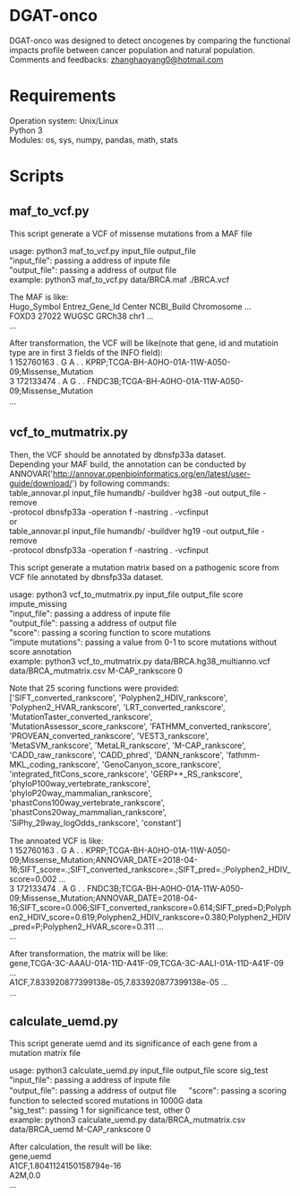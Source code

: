 # DGAT-onco
DGAT-onco was designed to detect oncogenes by comparing the functional impacts profile between cancer population and natural population.  
Comments and feedbacks: zhanghaoyang0@hotmail.com  
# Requirements
Operation system: Unix/Linux  
Python 3  
Modules: os, sys, numpy, pandas, math, stats  
# Scripts
## maf_to_vcf.py　　
This script generate a VCF of missense mutations from a MAF file  

usage: python3 maf_to_vcf.py input_file output_file  
"input_file": passing a address of inpute file  
"output_file": passing a address of output file  
example: python3 maf_to_vcf.py data/BRCA.maf ./BRCA.vcf  

The MAF is like:  
Hugo_Symbol	Entrez_Gene_Id	Center	NCBI_Build	Chromosome	...  
FOXD3	27022	WUGSC	GRCh38	chr1	...  
...  

After transformation, the VCF will be like(note that gene, id and mutatioin type are in first 3 fields of the INFO field):  
1	152760163	.	G	A	.	.	KPRP;TCGA-BH-A0HO-01A-11W-A050-09;Missense_Mutation  
3	172133474	.	A	G	.	.	FNDC3B;TCGA-BH-A0HO-01A-11W-A050-09;Missense_Mutation  
...　　

## vcf_to_mutmatrix.py　　
Then, the VCF should be annotated by  dbnsfp33a dataset.  
Depending your MAF build, the annotation can be conducted by ANNOVAR('http://annovar.openbioinformatics.org/en/latest/user-guide/download/') by following commands:  
table_annovar.pl input_file humandb/ -buildver hg38 -out output_file -remove  
-protocol dbnsfp33a -operation f -nastring . -vcfinput  
or  
table_annovar.pl input_file humandb/ -buildver hg19 -out output_file -remove  
-protocol dbnsfp33a -operation f -nastring . -vcfinput 

This script generate a mutation matrix based on a pathogenic score from VCF file annotated by dbnsfp33a dataset. 

usage: python3 vcf_to_mutmatrix.py input_file output_file score impute_missing  
"input_file": passing a address of inpute file  
"output_file": passing a address of output file  
"score": passing a scoring function to score mutations  
"impute mutations": passing a value from 0-1 to score mutations without score annotation  
example: python3 vcf_to_mutmatrix.py data/BRCA.hg38_multianno.vcf data/BRCA_mutmatrix.csv M-CAP_rankscore 0  

Note that 25 scoring functions were provided:  
['SIFT_converted_rankscore', 'Polyphen2_HDIV_rankscore', 'Polyphen2_HVAR_rankscore', 'LRT_converted_rankscore',
 'MutationTaster_converted_rankscore', 'MutationAssessor_score_rankscore', 'FATHMM_converted_rankscore',
 'PROVEAN_converted_rankscore', 'VEST3_rankscore', 'MetaSVM_rankscore', 'MetaLR_rankscore', 'M-CAP_rankscore',
 'CADD_raw_rankscore', 'CADD_phred', 'DANN_rankscore', 'fathmm-MKL_coding_rankscore', 'GenoCanyon_score_rankscore', 'integrated_fitCons_score_rankscore',
 'GERP++_RS_rankscore', 'phyloP100way_vertebrate_rankscore', 'phyloP20way_mammalian_rankscore', 'phastCons100way_vertebrate_rankscore',
 'phastCons20way_mammalian_rankscore', 'SiPhy_29way_logOdds_rankscore', 'constant']　　
 
The annoated VCF is like:  
1	152760163	.	G	A	.	.	KPRP;TCGA-BH-A0HO-01A-11W-A050-09;Missense_Mutation;ANNOVAR_DATE=2018-04-16;SIFT_score=.;SIFT_converted_rankscore=.;SIFT_pred=.;Polyphen2_HDIV_score=0.002 ...  
3	172133474	.	A	G	.	.	FNDC3B;TCGA-BH-A0HO-01A-11W-A050-09;Missense_Mutation;ANNOVAR_DATE=2018-04-16;SIFT_score=0.006;SIFT_converted_rankscore=0.614;SIFT_pred=D;Polyphen2_HDIV_score=0.619;Polyphen2_HDIV_rankscore=0.380;Polyphen2_HDIV_pred=P;Polyphen2_HVAR_score=0.311 ...  
...  

After transformation, the matrix will be like:  
gene,TCGA-3C-AAAU-01A-11D-A41F-09,TCGA-3C-AALI-01A-11D-A41F-09 ...  
A1CF,7.833920877399138e-05,7.833920877399138e-05 ...  
...　　

## calculate_uemd.py  
This script generate uemd and its significance of each gene from a mutation matrix file  

usage: python3 calculate_uemd.py input_file output_file score sig_test  
"input_file": passing a address of inpute file  
"output_file": passing a address of output file  　
"score": passing a scoring function to selected scored mutations in 1000G data  
"sig_test": passing 1 for significance test, other 0  
example: python3 calculate_uemd.py data/BRCA_mutmatrix.csv data/BRCA_uemd  M-CAP_rankscore 0  

After calculation, the result will be like:  
gene,uemd  
A1CF,1.8041124150158794e-16  
A2M,0.0  
...  
